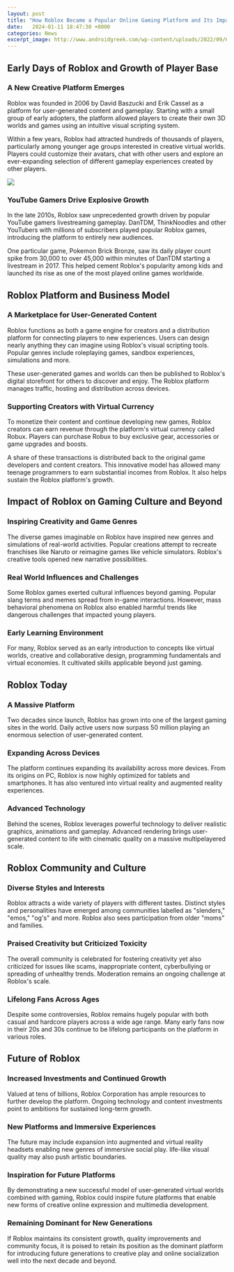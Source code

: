 ```yaml
---
layout: post
title: "How Roblox Became a Popular Online Gaming Platform and Its Impact"
date:   2024-01-11 18:47:30 +0000
categories: News
excerpt_image: http://www.androidgreek.com/wp-content/uploads/2022/09/How-Roblox-became-popular-Complete-Journey.jpg
---
```

## Early Days of Roblox and Growth of Player Base

### A New Creative Platform Emerges

Roblox was founded in 2006 by David Baszucki and Erik Cassel as a platform for user-generated content and gameplay. Starting with a small group of early adopters, the platform allowed players to create their own 3D worlds and games using an intuitive visual scripting system. 

Within a few years, Roblox had attracted hundreds of thousands of players, particularly among younger age groups interested in creative virtual worlds. Players could customize their avatars, chat with other users and explore an ever-expanding selection of different gameplay experiences created by other players.


![](http://www.androidgreek.com/wp-content/uploads/2022/09/How-Roblox-became-popular-Complete-Journey.jpg)
### YouTube Gamers Drive Explosive Growth

In the late 2010s, Roblox saw unprecedented growth driven by popular YouTube gamers livestreaming gameplay. DanTDM, ThinkNoodles and other YouTubers with millions of subscribers played popular Roblox games, introducing the platform to entirely new audiences. 

One particular game, Pokemon Brick Bronze, saw its daily player count spike from 30,000 to over 45,000 within minutes of DanTDM starting a livestream in 2017. This helped cement Roblox's popularity among kids and launched its rise as one of the most played online games worldwide.

## Roblox Platform and Business Model

### A Marketplace for User-Generated Content

Roblox functions as both a game engine for creators and a distribution platform for connecting players to new experiences. Users can design nearly anything they can imagine using Roblox's visual scripting tools. Popular genres include roleplaying games, sandbox experiences, simulations and more.

These user-generated games and worlds can then be published to Roblox's digital storefront for others to discover and enjoy. The Roblox platform manages traffic, hosting and distribution across devices.

### Supporting Creators with Virtual Currency

To monetize their content and continue developing new games, Roblox creators can earn revenue through the platform's virtual currency called Robux. Players can purchase Robux to buy exclusive gear, accessories or game upgrades and boosts. 

A share of these transactions is distributed back to the original game developers and content creators. This innovative model has allowed many teenage programmers to earn substantial incomes from Roblox. It also helps sustain the Roblox platform's growth.

## Impact of Roblox on Gaming Culture and Beyond  

### Inspiring Creativity and Game Genres

The diverse games imaginable on Roblox have inspired new genres and simulations of real-world activities. Popular creations attempt to recreate franchises like Naruto or reimagine games like vehicle simulators. Roblox's creative tools opened new narrative possibilities.

### Real World Influences and Challenges   

Some Roblox games exerted cultural influences beyond gaming. Popular slang terms and memes spread from in-game interactions. However, mass behavioral phenomena on Roblox also enabled harmful trends like dangerous challenges that impacted young players.

### Early Learning Environment

For many, Roblox served as an early introduction to concepts like virtual worlds, creative and collaborative design, programming fundamentals and virtual economies. It cultivated skills applicable beyond just gaming.

## Roblox Today

### A Massive Platform

Two decades since launch, Roblox has grown into one of the largest gaming sites in the world. Daily active users now surpass 50 million playing an enormous selection of user-generated content.

### Expanding Across Devices  

The platform continues expanding its availability across more devices. From its origins on PC, Roblox is now highly optimized for tablets and smartphones. It has also ventured into virtual reality and augmented reality experiences.

### Advanced Technology  

Behind the scenes, Roblox leverages powerful technology to deliver realistic graphics, animations and gameplay. Advanced rendering brings user-generated content to life with cinematic quality on a massive multipelayered scale.

## Roblox Community and Culture

### Diverse Styles and Interests

Roblox attracts a wide variety of players with different tastes. Distinct styles and personalities have emerged among communities labelled as "slenders," "emos," "og's" and more. Roblox also sees participation from older "moms" and families. 

### Praised Creativity but Criticized Toxicity 

The overall community is celebrated for fostering creativity yet also criticized for issues like scams, inappropriate content, cyberbullying or spreading of unhealthy trends. Moderation remains an ongoing challenge at Roblox's scale.

### Lifelong Fans Across Ages

Despite some controversies, Roblox remains hugely popular with both casual and hardcore players across a wide age range. Many early fans now in their 20s and 30s continue to be lifelong participants on the platform in various roles.

## Future of Roblox

### Increased Investments and Continued Growth

Valued at tens of billions, Roblox Corporation has ample resources to further develop the platform. Ongoing technology and content investments point to ambitions for sustained long-term growth.

### New Platforms and Immersive Experiences  

The future may include expansion into augmented and virtual reality headsets enabling new genres of immersive social play. life-like visual quality may also push artistic boundaries.

### Inspiration for Future Platforms

By demonstrating a new successful model of user-generated virtual worlds combined with gaming, Roblox could inspire future platforms that enable new forms of creative online expression and multimedia development.

### Remaining Dominant for New Generations

If Roblox maintains its consistent growth, quality improvements and community focus, it is poised to retain its position as the dominant platform for introducing future generations to creative play and online socialization well into the next decade and beyond.